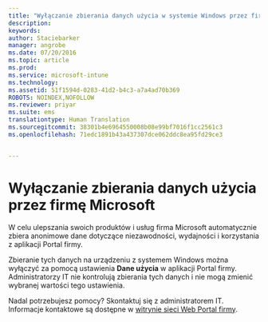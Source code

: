 ```yaml
---
title: "Wyłączanie zbierania danych użycia w systemie Windows przez firmę Microsoft | Microsoft Intune"
description: 
keywords: 
author: Staciebarker
manager: angrobe
ms.date: 07/20/2016
ms.topic: article
ms.prod: 
ms.service: microsoft-intune
ms.technology: 
ms.assetid: 51f1594d-0283-41d2-b4c3-a7a4ad70b369
ROBOTS: NOINDEX,NOFOLLOW
ms.reviewer: priyar
ms.suite: ems
translationtype: Human Translation
ms.sourcegitcommit: 38301b4e6964550008b08e99bf7016f1cc2561c3
ms.openlocfilehash: 71edc1891b43a437307dce062ddc8ea95fd29ce3


---
```



# Wyłączanie zbierania danych użycia przez firmę Microsoft

W celu ulepszania swoich produktów i usług firma Microsoft automatycznie zbiera anonimowe dane dotyczące niezawodności, wydajności i korzystania z aplikacji Portal firmy.

Zbieranie tych danych na urządzeniu z systemem Windows można wyłączyć za pomocą ustawienia **Dane użycia** w aplikacji Portal firmy. Administratorzy IT nie kontrolują zbierania tych danych i nie mogą zmienić wybranej wartości tego ustawienia.

Nadal potrzebujesz pomocy? Skontaktuj się z administratorem IT. Informacje kontaktowe są dostępne w [witrynie sieci Web Portal firmy](http://portal.manage.microsoft.com).





<!--HONumber=Aug16_HO5-->


